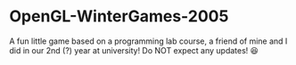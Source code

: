 # OpenGL-WinterGames-2005
A fun little game based on a programming lab course, a friend of mine and I did in our 2nd (?) year at university! Do NOT expect any updates! 😆
